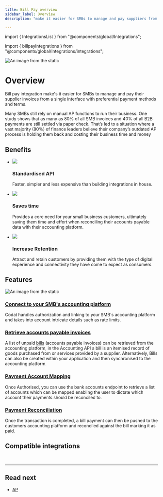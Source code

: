 ```yaml
---
title: Bill Pay overview
sidebar_label: Overview
description: "make it easier for SMBs to manage and pay suppliers from a single interface."

---
```



import { IntegrationsList } from "@components/global/Integrations";

import { billpayIntegrations } from "@components/global/Integrations/integrations";

![An image from the static](/img/use-cases/billpay/billPay.png)

# Overview

Bill pay integration make's it easier for SMBs to manage and pay their supplier invoices from a single interface with preferential payment methods and terms.

Many SMBs still rely on manual AP functions to run their business. One study shows that as many as 80% of all SMB invoices and 40% of all B2B payments are still settled via paper check. That’s led to a situation where a vast majority (80%) of finance leaders believe their company’s outdated AP process is holding them back and costing their business time and money

## Benefits

<ul className="card-container col-3">
  <li className="card">
    <div class="header">
      <img
        src="https://www.codat.io/wp-content/themes/class/dist/images/copy-feature-bullet.svg"
        class="mini-icon"
      />
      <h3>Standardised API</h3>
    </div>
    <p>
      Faster, simpler and less expensive than building integrations in house. 
    </p>
  </li>

<li className="card">
  <div class="header">
    <img
      src="https://www.codat.io/wp-content/themes/class/dist/images/copy-feature-bullet.svg"
      class="mini-icon"
    />
    <h3>Saves time</h3>
  </div>
  <p>
    Provides a core need for your small business customers, ultimately saving them time and effort when reconciling their accounts payable data with their accounting platform.
  </p>
</li>

<li className="card">
  <div class="header">
    <img
      src="https://www.codat.io/wp-content/themes/class/dist/images/copy-feature-bullet.svg"
      class="mini-icon"
    />
    <h3>Increase Retention</h3>
  </div>
  <p>
    Attract and retain customers by providing them with the type of digital experience and connectivity they have come to expect as consumers
  </p>
</li>
</ul>

## Features

![An image from the static](/img/use-cases/summary-pages/d0c6b0b7-automating-payables.png)


### [Connect to your SMB's accounting platform](/auth-flow/overview)

Codat handles authorization and linking to your SMB's accounting platform and takes into account intricate details such as rate limits.

### [Retrieve accounts payable invoices](bills)

A list of unpaid [bills](/accounting-api#/schemas/Bill) (accounts payable invoices) can be retrieved from the accounting platform, in the Accounting API a bill is an itemised record of goods purchased from or services provided by a supplier.
Alternatively, Bills can also be created within your application and then synchronised to the accounting platform.

### [Payment Account Mapping](mapping)

Once Authorised, you can use the bank accounts endpoint to retrieve a list of accounts which can be mapped enabling the user to dictate which account their payments should be reconciled to.

### [Payment Reconciliation](payments)

Once the transaction is completed, a bill payment can then be pushed to the customers accounting platform and reconciled against the bill marking it as paid.


## Compatible integrations

<br />

<IntegrationsList integrations={billpayIntegrations} />

---

## Read next

- [AP](/usecases/billpay/bills)